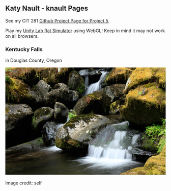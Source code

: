 ## Katy Nault - knault Pages

See my CIT 281 [Github Project Page for Project 5](https://uo-cit.github.io/p4-knault/index.html).

Play my [Unity Lab Rat Simulator](http://pages.uoregon.edu/knault/GameArt/LabRatWebGL/) using WebGL! Keep in mind it may not work on all browsers. 

### Kentucky Falls

in Douglas County, Oregon

![Kentucky Falls in Douglas County, Oregon](images/kentucky_falls.jpg)

Image credit: self
